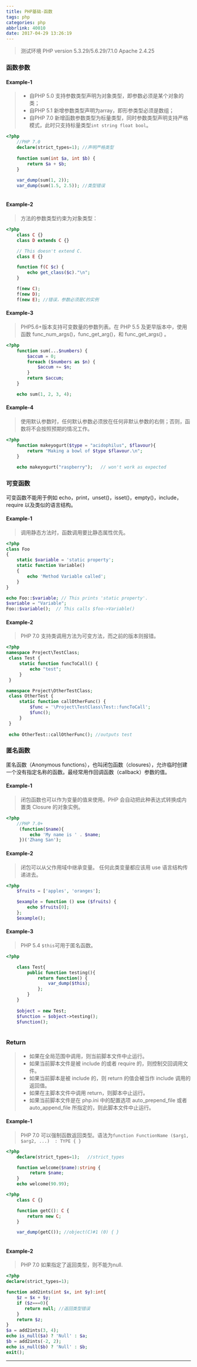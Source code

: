 ```yaml
---
title: PHP基础-函数
tags: php
categories: php
abbrlink: 40010
date: 2017-04-29 13:26:19
---
```



> 测试环境
> PHP version 5.3.29/5.6.29/7.1.0
> Apache 2.4.25


### 函数参数

#### Example-1

> - 自PHP 5.0 支持参数类型声明为对象类型，即参数必须是某个对象的类；
> - 自PHP 5.1 新增参数类型声明为array，即形参类型必须是数组；
> - 自PHP 7.0 新增函数参数类型为标量类型，同时参数类型声明支持严格模式，此时只支持标量类型`int string float bool`。


```php
<?php
	//PHP 7.0 
	declare(strict_types=1); //声明严格类型
	
	function sum(int $a, int $b) { 
	    return $a + $b;
	}
	
	var_dump(sum(1, 2));
	var_dump(sum(1.5, 2.5)); //类型错误
 
```
#### Example-2

> 方法的参数类型约束为对象类型：

```php
<?php
	class C {}
	class D extends C {}

	// This doesn't extend C.
	class E {}

	function f(C $c) {
	    echo get_class($c)."\n";
	}

	f(new C);
	f(new D);
	f(new E); //错误，参数必须是C的实例

```
#### Example-3

> PHP5.6+版本支持可变数量的参数列表。在 PHP 5.5 及更早版本中，使用函数 func_num_args()，func_get_arg()，和 func_get_args() 。 

```php
<?php
	function sum(...$numbers) {
	    $accum = 0;
	    foreach ($numbers as $n) {
	        $accum += $n;
	    }
	    return $accum;
	}

	echo sum(1, 2, 3, 4);
```
#### Example-4
> 使用默认参数时，任何默认参数必须放在任何非默认参数的右侧；否则，函数将不会按照预期的情况工作。

```php
<?php
	function makeyogurt($type = "acidophilus", $flavour){
	    return "Making a bowl of $type $flavour.\n";
	}
	
	echo makeyogurt("raspberry");   // won't work as expected

```
### 可变函数
可变函数不能用于例如 echo，print，unset()，isset()，empty()，include，require 以及类似的语言结构。
#### Example-1
> 调用静态方法时，函数调用要比静态属性优先。


```php
<?php
class Foo
{
    static $variable = 'static property';
    static function Variable()
    {
        echo 'Method Variable called';
    }
}

echo Foo::$variable; // This prints 'static property'. 
$variable = "Variable";
Foo::$variable();  // This calls $foo->Variable() 


```
#### Example-2
> PHP 7.0 支持类调用方法为可变方法，而之前的版本则报错。

```php
<?php
namespace Project\TestClass;
 class Test {
     static function funcToCall() {
         echo "test";
     }
 }

namespace Project\OtherTestClass;
 class OtherTest {
     static function callOtherFunc() {
         $func = '\Project\TestClass\Test::funcToCall';
         $func();
     }
 }
 
 echo OtherTest::callOtherFunc(); //outputs test

```

### 匿名函数

匿名函数（Anonymous functions），也叫闭包函数（closures），允许临时创建一个没有指定名称的函数。最经常用作回调函数（callback）参数的值。

#### Example-1
> 闭包函数也可以作为变量的值来使用。PHP 会自动把此种表达式转换成内置类 Closure 的对象实例。


```php
<?php
	//PHP 7.0+
     (function($name){
         echo 'My name is ' . $name;
     })('Zhang San');

```
#### Example-2
> 闭包可以从父作用域中继承变量。 任何此类变量都应该用 use 语言结构传递进去。


```php
<?php
	$fruits = ['apples', 'oranges'];

	$example = function () use ($fruits) {
	    echo $fruits[0]; 
	};
	$example();

```
#### Example-3

> PHP 5.4 `$this`可用于匿名函数。

```php
<?php

	class Test{
	    public function testing(){
	        return function() {
	            var_dump($this);
	        };
	    }
	}
	
	$object = new Test;
	$function = $object->testing();
	$function();
    
```
### Return
> - 如果在全局范围中调用，则当前脚本文件中止运行。
> - 如果当前脚本文件是被 include 的或者 require 的，则控制交回调用文件。
> - 如果当前脚本是被 include 的，则 return 的值会被当作 include 调用的返回值。
> - 如果在主脚本文件中调用 return，则脚本中止运行。
> - 如果当前脚本文件是在 php.ini 中的配置选项 auto_prepend_file 或者 auto_append_file 所指定的，则此脚本文件中止运行。

#### Example-1

> PHP 7.0 可以强制函数返回类型。语法为` function FunctionName ($arg1, $arg2, ...)  : TYPE { } `


```php
<?php
	declare(strict_types=1);   //strict_types

	function welcome($name):string {
	     return $name;
	}
	echo welcome(90.99);

```
```php
<?php
	class C {}

	function getC(): C {
	    return new C;
	}

	var_dump(getC()); //object(C)#1 (0) { }
 
```
#### Example-2
> PHP 7.0 如果指定了返回类型，则不能为null.


```php
<?php
declare(strict_types=1);

function add2ints(int $x, int $y):int{
    $z = $x + $y;
    if ($z===0){
       return null; //返回类型错误
    }
    return $z;
}
$a = add2ints(3, 4);
echo is_null($a) ? 'Null' : $a;
$b = add2ints(-2, 2);
echo is_null($b) ? 'Null' : $b;
exit();
```
---
